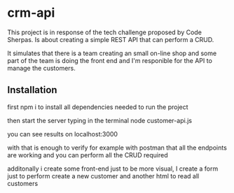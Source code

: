 # crm-api

This project is in response of the tech challenge proposed
by Code Sherpas. Is about creating a simple REST API that
can perform a CRUD. 

It simulates that there is a team creating 
an small on-line shop and some part of the team is doing the front end
and I'm responible for the API to manage the customers.

## Installation

first npm i to install all dependencies needed to run the project

then start the server typing in the terminal node customer-api.js

you can see results on localhost:3000

with that is enough to verify for example with postman that all the endpoints 
are working and you can perform all the CRUD required

additonally i create some front-end just to be more visual,
I create a form just to perform create a new customer and another html
to read all customers
    
